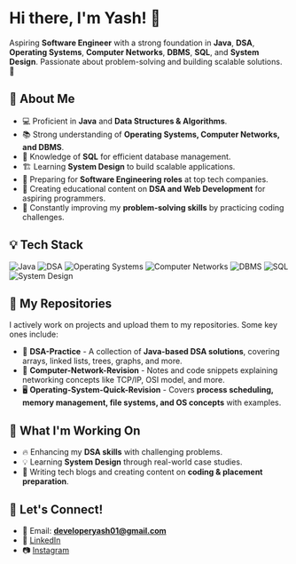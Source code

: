 # Hi there, I'm Yash! 👋

Aspiring **Software Engineer** with a strong foundation in **Java**, **DSA**, **Operating Systems**, **Computer Networks**, **DBMS**, **SQL**, and **System Design**. Passionate about problem-solving and building scalable solutions. 🚀

## 📌 About Me
- 💻 Proficient in **Java** and **Data Structures & Algorithms**.
- 📚 Strong understanding of **Operating Systems, Computer Networks, and DBMS**.
- 💾 Knowledge of **SQL** for efficient database management.
- 🏗️ Learning **System Design** to build scalable applications.
- 🎯 Preparing for **Software Engineering roles** at top tech companies.
- 🎥 Creating educational content on **DSA and Web Development** for aspiring programmers.
- 📖 Constantly improving my **problem-solving skills** by practicing coding challenges.

## 💡 Tech Stack

![Java](https://img.shields.io/badge/Java-ED8B00?style=for-the-badge&logo=java&logoColor=white)
![DSA](https://img.shields.io/badge/Data%20Structures%20&%20Algorithms-%2312100E.svg?style=for-the-badge)
![Operating Systems](https://img.shields.io/badge/OS-3a3a3a?style=for-the-badge&logo=linux&logoColor=white)
![Computer Networks](https://img.shields.io/badge/Networks-3b7ddd?style=for-the-badge)
![DBMS](https://img.shields.io/badge/DBMS-00758f?style=for-the-badge)
![SQL](https://img.shields.io/badge/SQL-4479A1?style=for-the-badge&logo=MySQL&logoColor=white)
![System Design](https://img.shields.io/badge/System%20Design-ffcc00?style=for-the-badge)

## 📂 My Repositories

I actively work on projects and upload them to my repositories. Some key ones include:
- 🚀 **DSA-Practice** - A collection of **Java-based DSA solutions**, covering arrays, linked lists, trees, graphs, and more.
- 🔌 **Computer-Network-Revision** - Notes and code snippets explaining networking concepts like TCP/IP, OSI model, and more.
- 🖥️ **Operating-System-Quick-Revision** - Covers **process scheduling, memory management, file systems, and OS concepts** with examples.

## 📖 What I'm Working On
- 🔥 Enhancing my **DSA skills** with challenging problems.
- 💡 Learning **System Design** through real-world case studies.
- 📝 Writing tech blogs and creating content on **coding & placement preparation**.

## 🎯 Let's Connect!
- 📩 Email: **developeryash01@gmail.com**
- 🔗 [LinkedIn](https://www.linkedin.com/in/yash-verma-3a32431b3/)
- 📷 [Instagram](https://www.instagram.com/codingwithyash)
